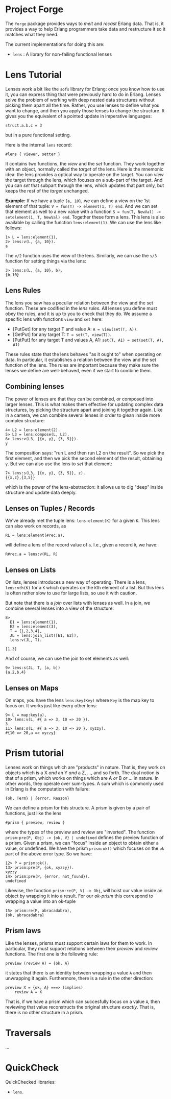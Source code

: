 # Project Forge

The `forge` package provides ways to *melt* and *recast* Erlang data. That is, it provides a way to help Erlang programmers take data and restructure it so it matches what they need.

The current implementations for doing this are:

* `lens` : A library for non-failing functional lenses

# Lens Tutorial

Lenses work a bit like the `sofs` library for Erlang: once you know how to use it, you can express thing that were previously hard to do in Erlang. Lenses solve the problem of working with deep nested data structures without picking them apart all the time. Rather, you use lenses to define what you want to change, and then you apply those lenses to change the structure. It gives you the equivalent of a pointed update in imperative languages:

	struct.a.b.c = 3

but in a pure functional setting.

Here is the internal `lens` record:

	#lens { viewer, setter }
	
It contains two functions, the *view* and the *set* function. They work together with an object, normally called the *target* of the lens. Here is the mnemonic idea: the lens provides a optical way to operate on the target. You can *view* the target through the lens, which focuses on a sub-part of the target. And you can *set* that subpart through the lens, which updates that part only, but keeps the rest of the *target* unchanged.

**Example:** If we have a tuple `{a, 10}`, we can define a view on the 1st element of that tuple: `V = fun(T) -> element(1, T) end`. And we can set that element as well to a new value with a function `S = fun(T, NewVal) -> setelement(1, T, NewVal) end`. Together these form a lens. This lens is also available by calling the function `lens:element(1)`. We can use the lens like follows:

	1> L = lens:element(1),
	2> lens:v(L, {a, 10}).
	a

The `v/2` function uses the view of the lens. Similarly, we can use the `s/3` function for setting things via the lens:

	3> lens:s(L, {a, 10}, b).
	{b,10}

## Lens Rules

The lens you saw has a peculiar relation between the view and the set function. These are codified in the *lens rules*. All lenses you define must obey the rules, and it is up to you to check that they do. We assume a specific lens with functions `view` and `set` here:

* [PutGet] for any target T and value A: `A = view(set(T, A))`.
* [GetPut] for any target T: `T = set(T, view(T))`.
* [PutPut] for any target T and values A, A1: `set(T, A1) = set(set(T, A), A1)`

These rules state that the lens behaves "as it ought to" when operating on data. In particular, it establishes a relation between the view and the set function of the lens. The rules are important because they make sure the lenses we define are well-behaved, even if we start to combine them.

## Combining lenses

The power of lenses are that they can be combined, or composed into larger lenses. This is what makes them effective for updating complex data structures, by picking the structure apart and joining it together again. Like in a camera, we can combine several lenses in order to glean inside more complex structure:

	4> L2 = lens:element(2).
	5> L3 = lens:compose(L, L2).
	6> lens:v(L3, {{x, y}, {3, 5}}).
	y

The composition says: "run L and then run L2 on the result". So we pick the first element, and then we pick the second element of the result, obtaining `y`. But we can also use the lens to *set* that element:

	7> lens:s(L3, {{x, y}, {3, 5}}, z).
	{{x,z},{3,5}}

which is the power of the lens-abstraction: it allows us to dig "deep" inside structure and update data deeply.

## Lenses on Tuples / Records

We've already met the tuple lens: `lens:element(K)` for a given `K`. This lens can also work on records, as

	RL = lens:element(#rec.a),
	
will define a lens of the record value of `a`. I.e., given a record `R`, we have:

	R#rec.a = lens:v(RL, R)
	
## Lenses on Lists

On lists, lenses introduces a new way of operating. There is a lens, `lens:nth(K)` for a `K` which operates on the `K`th element of a list. But this lens is often rather slow to use for large lists, so use it with caution.

But note that there is a *join* over lists with lenses as well. In a join, we combine several lenses into a view of the structure:

	8>
	  E1 = lens:element(1),
	  E2 = lens:element(3),
	  T = {1,2,3,4},
	  JL = lens:join_list([E1, E2]),
	  lens:v(JL, T).
	
	[1,3]

And of course, we can use the join to set elements as well:

	9> lens:s(JL, T, [a, b])
	{a,2,b,4}

## Lenses on Maps

On maps, you have the lens `lens:key(Key)` where `Key` is the map key to focus on. It works just like every other lens:

	9> L = map:key(a),
	10> lens:v(L, #{ a => 3, 10 => 20 }).
	3
	11> lens:s(L, #{ a => 3, 10 => 20 }, xyzzy).
	#{10 => 20,a => xyzzy}
	
# Prism tutorial

Lenses work on things which are "products" in nature. That is, they work on objects which is a X *and* an Y *and* a Z, …, and so forth. The dual notion is that of a prism, which works on things which are A *or* B *or* … in nature. In other words, they operate over sum-types. A sum which is commonly used in Erlang is the computation with failure:

	{ok, Term} | {error, Reason}
	
We can define a prism for this structure. A prism is given by a pair of functions, just like the lens

	#prism { preview, review }
	
where the types of the preview and review are "inverted". The function `prism:pre(P, Obj) -> {ok, V} | undefined` defines the preview function of a prism. Given a prism, we can "focus" inside an object to obtain either a value, or undefined. We have the prism `prism:ok()` which focuses on the `ok` part of the above error type. So we have:

	12> P = prism:ok().
	13> prism:pre(P, {ok, xyzzy}).
	xyzzy
	14> prism:pre(P, {error, not_found}).
	undefined
	
Likewise, the function `prism:re(P, V) -> Obj`, will hoist our value inside an object by wrapping it into a result. For our *ok-prism* this correspond to wrapping a value into an ok-tuple

	15> prism:re(P, abracadabra),
	{ok, abracadabra}

## Prism laws

Like the lenses, prisms must support certain laws for them to work. In particular, they must support relations between their *preview* and *review* functions. The first one is the following rule:

	preview (review A) = {ok, A}

it states that there is an identity between wrapping a value `A` and then unwrapping it again. Furthermore, there is a rule in the other direction:

	preview X = {ok, A} ===> (implies)
		review A = X
		
That is, if we have a prism which can succesfully focus on a value `A`, then reviewing that value reconstructs the original structure *exactly*. That is, there is no other structure in a prism.

# Traversals

…

# QuickCheck

QuickChecked libraries:

* `lens`.

